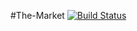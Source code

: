 #The-Market
[![Build Status](https://www.travis-ci.com/d-mooers/The-Market-Client.svg?branch=development)](https://www.travis-ci.com/d-mooers/The-Market-Client)

